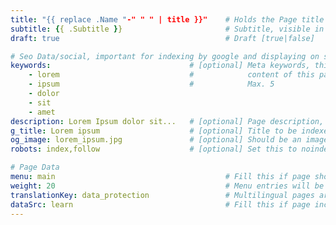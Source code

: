```yaml
---
title: "{{ replace .Name "-" " " | title }}"    # Holds the Page title
subtitle: {{ .Subtitle }}                       # Subtitle, visible in the page Header
draft: true                                     # Draft [true|false]

# Seo Data/social, important for indexing by google and displaying on social media
keywords:                               # [optional] Meta keywords, this should be keywords describing the
    - lorem                             #            content of this page
    - ipsum                             #            Max. 5
    - dolor
    - sit
    - amet
description: Lorem Ipsum dolor sit...   # [optional] Page description, important for SEO. 150 Char max.
g_title: Lorem ipsum                    # [optional] Title to be indexed, defaults to page title
og_image: lorem_ipsum.jpg               # [optional] Should be an image, will be resized to 1200x630
robots: index,follow                    # [optional] Set this to noindex,nofollow if page should **not** be indexed

# Page Data
menu: main                                      # Fill this if page should be included in menu [main|minor]
weight: 20                                      # Menu entries will be sorted by weight
translationKey: data_protection                 # Multilingual pages are linked by this field, needs to be unique site-wide
dataSrc: learn                                  # Fill this if page includes sortable cards
---
```




<!-- Available Shortcodes:

Infobox:
{{<info>}}
# Headline
Lorem ipsum dolor sit amet
{{</info>}}

 -->